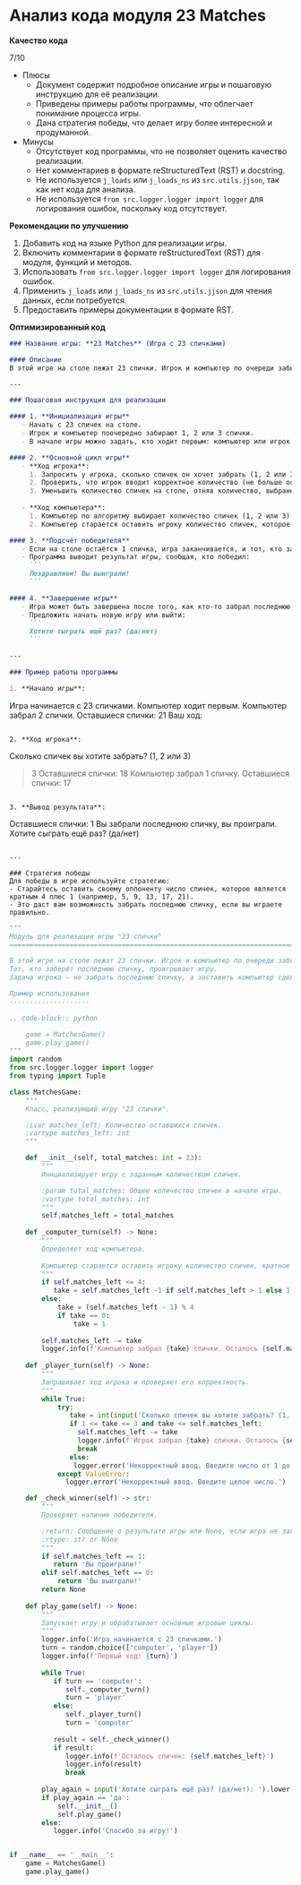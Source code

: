 # Анализ кода модуля 23 Matches

**Качество кода**

7/10
-  Плюсы
    -  Документ содержит подробное описание игры и пошаговую инструкцию для её реализации.
    -  Приведены примеры работы программы, что облегчает понимание процесса игры.
    -  Дана стратегия победы, что делает игру более интересной и продуманной.
-  Минусы
    -  Отсутствует код программы, что не позволяет оценить качество реализации.
    -  Нет комментариев в формате reStructuredText (RST) и docstring.
    -  Не используется `j_loads` или `j_loads_ns` из `src.utils.jjson`, так как нет кода для анализа.
    -  Не используется `from src.logger.logger import logger` для логирования ошибок, поскольку код отсутствует.

**Рекомендации по улучшению**
1.  Добавить код на языке Python для реализации игры.
2.  Включить комментарии в формате reStructuredText (RST) для модуля, функций и методов.
3.  Использовать `from src.logger.logger import logger` для логирования ошибок.
4.  Применить `j_loads` или `j_loads_ns` из `src.utils.jjson` для чтения данных, если потребуется.
5.  Предоставить примеры документации в формате RST.

**Оптимизированный код**

```markdown
### Название игры: **23 Matches** (Игра с 23 спичками)

#### Описание
В этой игре на столе лежат 23 спички. Игрок и компьютер по очереди забирают 1, 2 или 3 спички. Тот, кто заберёт последнюю спичку, проигрывает игру. Задача игрока — не забрать последнюю спичку, а заставить компьютер сделать это.

---

### Пошаговая инструкция для реализации

#### 1. **Инициализация игры**
   - Начать с 23 спичек на столе.
   - Игрок и компьютер поочередно забирают 1, 2 или 3 спички.
   - В начале игры можно задать, кто ходит первым: компьютер или игрок.

#### 2. **Основной цикл игры**
   - **Ход игрока**:
     1. Запросить у игрока, сколько спичек он хочет забрать (1, 2 или 3).
     2. Проверить, что игрок вводит корректное количество (не больше оставшихся спичек и не меньше 1).
     3. Уменьшить количество спичек на столе, отняв количество, выбранное игроком.
   
   - **Ход компьютера**:
     1. Компьютер по алгоритму выбирает количество спичек (1, 2 или 3) и уменьшает количество оставшихся спичек.
     2. Компьютер старается оставить игроку количество спичек, которое позволит ему забрать последнюю.

#### 3. **Подсчёт победителя**
   - Если на столе остаётся 1 спичка, игра заканчивается, и тот, кто забрал эту спичку, проигрывает.
   - Программа выводит результат игры, сообщая, кто победил:
     ```
     Поздравляем! Вы выиграли!
     ```

#### 4. **Завершение игры**
   - Игра может быть завершена после того, как кто-то забрал последнюю спичку.
   - Предложить начать новую игру или выйти:
     ```
     Хотите сыграть ещё раз? (да/нет)
     ```

---

### Пример работы программы

1. **Начало игры**:
   ```
   Игра начинается с 23 спичками.
   Компьютер ходит первым.
   Компьютер забрал 2 спички.
   Оставшиеся спички: 21
   Ваш ход:
   ```

2. **Ход игрока**:
   ```
   Сколько спичек вы хотите забрать? (1, 2 или 3)
   > 3
   Оставшиеся спички: 18
   Компьютер забрал 1 спичку.
   Оставшиеся спички: 17
   ```

3. **Вывод результата**:
   ```
   Оставшиеся спички: 1
   Вы забрали последнюю спичку, вы проиграли.
   Хотите сыграть ещё раз? (да/нет)
   ```

---

### Стратегия победы
Для победы в игре используйте стратегию:
- Старайтесь оставить своему оппоненту число спичек, которое является кратным 4 плюс 1 (например, 5, 9, 13, 17, 21).
- Это даст вам возможность забрать последнюю спичку, если вы играете правильно.

```
```python
"""
Модуль для реализации игры "23 спички"
=========================================================================================

В этой игре на столе лежат 23 спички. Игрок и компьютер по очереди забирают 1, 2 или 3 спички.
Тот, кто заберёт последнюю спичку, проигрывает игру.
Задача игрока — не забрать последнюю спичку, а заставить компьютер сделать это.

Пример использования
--------------------

.. code-block:: python

    game = MatchesGame()
    game.play_game()
"""
import random
from src.logger.logger import logger
from typing import Tuple

class MatchesGame:
    """
    Класс, реализующий игру "23 спички".

    :ivar matches_left: Количество оставшихся спичек.
    :vartype matches_left: int
    """

    def __init__(self, total_matches: int = 23):
        """
        Инициализирует игру с заданным количеством спичек.

        :param total_matches: Общее количество спичек в начале игры.
        :vartype total_matches: int
        """
        self.matches_left = total_matches
    
    def _computer_turn(self) -> None:
        """
        Определяет ход компьютера.
        
        Компьютер старается оставить игроку количество спичек, кратное 4 + 1.
        """
        if self.matches_left <= 4:
           take = self.matches_left -1 if self.matches_left > 1 else 1
        else:
            take = (self.matches_left - 1) % 4
            if take == 0:
                take = 1
            
        self.matches_left -= take
        logger.info(f'Компьютер забрал {take} спички. Осталось {self.matches_left}')
        
    def _player_turn(self) -> None:
        """
        Запрашивает ход игрока и проверяет его корректность.
        """
        while True:
            try:
               take = int(input('Сколько спичек вы хотите забрать? (1, 2 или 3): '))
               if 1 <= take <= 3 and take <= self.matches_left:
                 self.matches_left -= take
                 logger.info(f'Игрок забрал {take} спички. Осталось {self.matches_left}')
                 break
               else:
                logger.error('Некорректный ввод. Введите число от 1 до 3, не больше оставшихся спичек.')
            except ValueError:
              logger.error('Некорректный ввод. Введите целое число.')

    def _check_winner(self) -> str:
        """
        Проверяет наличие победителя.

        :return: Сообщение о результате игры или None, если игра не закончена.
        :rtype: str or None
        """
        if self.matches_left == 1:
           return 'Вы проиграли!'
        elif self.matches_left == 0:
            return 'Вы выиграли!'
        return None
    
    def play_game(self) -> None:
        """
        Запускает игру и обрабатывает основные игровые циклы.
        """
        logger.info('Игра начинается с 23 спичками.')
        turn = random.choice(['computer', 'player'])
        logger.info(f'Первый ход: {turn}')
       
        while True:
           if turn == 'computer':
              self._computer_turn()
              turn = 'player'
           else:
              self._player_turn()
              turn = 'computer'
           
           result = self._check_winner()
           if result:
              logger.info(f'Осталось спичек: {self.matches_left}')
              logger.info(result)
              break
        
        play_again = input('Хотите сыграть ещё раз? (да/нет): ').lower()
        if play_again == 'да':
            self.__init__()
            self.play_game()
        else:
           logger.info('Спасибо за игру!')


if __name__ == '__main__':
    game = MatchesGame()
    game.play_game()
```